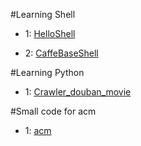 #Learning Shell

* 1: [HelloShell](https://github.com/AllenMao/Demo/tree/master/learningShell)

* 2: [CaffeBaseShell](https://github.com/AllenMao/Demo/tree/master/CaffeBaseShell)

#Learning Python

* 1: [Crawler_douban_movie](https://github.com/AllenMao/Demo/tree/master/douban_movie_top250)

#Small code for acm

* 1: [acm](https://github.com/AllenMao/Demo/tree/master/acm)
